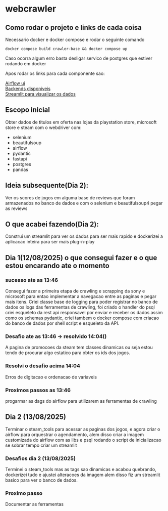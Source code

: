 # webcrawler

## Como rodar o projeto e links de cada coisa

Necessario docker e docker compose e rodar o seguinte comando

```
docker compose build crawler-base && docker compose up
```

Caso ocorra algum erro basta desligar servico de postgres que estiver rodando em docker

Apos rodar os links para cada componente sao:

[Airflow ui](http://localhost:8080/) <br>
[Backends disponiveis](http://localhost:9000/) <br>
[Streamlit para visualizar os dados](http://localhost:8501/) <br>

## Escopo inicial

Obter dados de titulos em oferta nas lojas da playstation store, microsoft store e steam com o webdriver com: 

- selenium
- beautifulsoup 
- airflow 
- pydantic 
- fastapi 
- postgres 
- pandas

## Ideia subsequente(Dia 2):

Ver os scores de jogos em alguma base de reviews que foram armazenados no banco de dados e
com o selenium e beautifulsoup4 pegar as reviews

## O que acabei fazendo(Dia 2):

Construi um streamlit para ver os dados para ser mais rapido e dockerizei a aplicacao inteira para ser mais plug-n-play

## Dia 1(12/08/2025) o que consegui fazer e o que estou encarando ate o momento

### sucesso ate as 13:46
Consegui fazer a primeira etapa de crawling e scrapping da sony e microsoft para entao implementar
a navegacao entre as paginas e pegar mais itens. Criei classe base de logging para poder
registrar no banco de dados os logs das ferramentas de crawling, foi criado o handler do psql
criei esqueleto da rest api responsavel por enviar e receber os dados assim como os schemas pydantic, criei tambem o docker compose com criacao do banco de dados por shell script e esqueleto da API.

### Desafio ate as 13:46 -> resolvido 14:04()
A pagina de promocoes da steam tem classes dinamicas ou seja estou tendo de procurar algo
estatico para obter os ids dos jogos.

### Resolvi o desafio acima 14:04
Erros de digitacao e ordenacao de variaveis 

### Proximos passos as 13:46
progarmar as dags do airflow para utilizarem as ferramentas de crawling

## Dia 2 (13/08/2025)

Terminar o steam_tools para acessar as paginas dos jogos, e agora criar o airflow para orquestrar o agendamento, alem disso
criar a imagem customizada do airflow com as libs e psql rodando o script de inicializacao se sobrar tempo criar um streamlit

### Desafios dia 2 (13/08/2025)

Terminei o steam_tools mas as tags sao dinamicas e acabou quebrando, dockerizei tudo e ajustei alteracoes da imagem alem disso fiz um streamlit basico para ver o banco de dados. 

### Proximo passo

Documentar as ferramentas